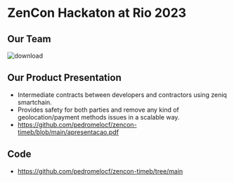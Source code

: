 # ZenCon Hackaton at Rio 2023


## Our Team

![download](https://github.com/pedromelocf/zencon-timeb/assets/87016359/57ed70cc-c54f-47c0-aa9b-d787e076350b)


## Our Product Presentation

- Intermediate contracts between developers and contractors using zeniq smartchain.
- Provides safety for both parties and remove any kind of geolocation/payment methods issues in a scalable way.
- https://github.com/pedromelocf/zencon-timeb/blob/main/apresentacao.pdf

## Code 

- https://github.com/pedromelocf/zencon-timeb/tree/main
